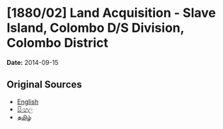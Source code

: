 # [1880/02] Land Acquisition - Slave Island, Colombo D/S Division, Colombo District

**Date:** 2014-09-15

## Original Sources

- [English](https://documents.gov.lk/view/extra-gazettes/2014/9/1880-02_E.pdf)
- [සිංහල](https://documents.gov.lk/view/extra-gazettes/2014/9/1880-02_S.pdf)
- [தமிழ்](https://documents.gov.lk/view/extra-gazettes/2014/9/1880-02_T.pdf)
